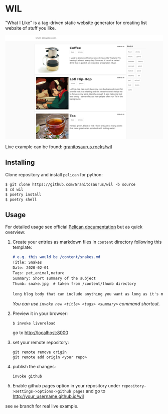 # WIL

"What I Like" is a tag-driven static website generator for creating list website of stuff you like.

![wil screenshot](./wil/screenshot.png)

Live example can be found: [granitosaurus.rocks/wil](http://granitosaurus.rocks/wil)


## Installing 

Clone repository and install `pelican` for python:

```shell script
$ git clone https://github.com/Granitosaurus/wil -b source
$ cd wil
$ poetry install
$ poetry shell
```

## Usage

For detailed usage see official [Pelican documentation][pelican-docs] but as quick overview:


1. Create your entries as markdown files in `content` directory following this template:  
    ```markdown
    # e.g. this would be /content/snakes.md
    Title: Snakes
    Date: 2020-02-01
    Tags: pet,animal,nature
    Summary: Short summary of the subject
    Thumb: snake.jpg  # taken from /content/thumb directory

    long blog body that can include anything you want as long as it's markdown or html.
    ```  
      _You can use `invoke new <title> <tags> <summary>` command shortcut._
   
2. Preview it in your browser:
    ```shell
    $ invoke livereload
    ```  
    go to [http://localhost:8000](http://localhost:8000)

3. set your remote repository:

    ```shell script
    git remote remove origin
    git remote add origin <your repo> 
    ```

4. publish the changes:

    ```
    invoke github
    ```

5. Enable github pages option in your repository under `repository->settings->options->github pages` and go to http://your_username.github.io/wil

see `me` branch for real live example.

[pelican-docs]: https://docs.getpelican.com/
